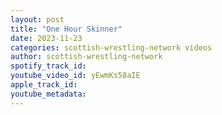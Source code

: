 ```yaml
---
layout: post
title: "One Hour Skinner"
date: 2023-11-23
categories: scottish-wrestling-network videos
author: scottish-wrestling-network
spotify_track_id: 
youtube_video_id: yEwmKs58aIE
apple_track_id: 
youtube_metadata: 
---
```

